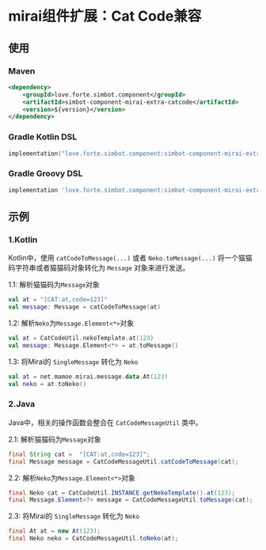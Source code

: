 # mirai组件扩展：Cat Code兼容

## 使用
### Maven
```xml
<dependency>
    <groupId>love.forte.simbot.component</groupId>
    <artifactId>simbot-component-mirai-extra-catcode</artifactId>
    <version>${version}</version>
</dependency>
```

### Gradle Kotlin DSL
```kotlin
implementation("love.forte.simbot.component:simbot-component-mirai-extra-catcode:$version")
```

### Gradle Groovy DSL
```groovy
implementation 'love.forte.simbot.component:simbot-component-mirai-extra-catcode:$version'
```


## 示例
### 1.Kotlin

Kotlin中，使用 `catCodeToMessage(...)` 或者 `Neko.toMessage(...)`
将一个猫猫码字符串或者猫猫码对象转化为 `Message` 对象来进行发送。

1.1: 解析猫猫码为`Message`对象
```kotlin
val at = "[CAT:at,code=123]"
val message: Message = catCodeToMessage(at)
```

1.2: 解析`Neko`为`Message.Element<*>`对象
```kotlin
val at = CatCodeUtil.nekoTemplate.at(123)
val message: Message.Element<*> = at.toMessage()
```

1.3: 将Mirai的 `SingleMessage` 转化为 `Neko`
```kotlin
val at = net.mamoe.mirai.message.data.At(123)
val neko = at.toNeko()
```

### 2.Java
Java中，相关的操作函数会整合在 `CatCodeMessageUtil` 类中。

2.1: 解析猫猫码为`Message`对象
```java 
final String cat =  "[CAT:at,code=123]";
final Message message = CatCodeMessageUtil.catCodeToMessage(cat);
```

2.2: 解析`Neko`为`Message.Element<*>`对象
```java 
final Neko cat = CatCodeUtil.INSTANCE.getNekoTemplate().at(123);
final Message.Element<?> message = CatCodeMessageUtil.toMessage(cat);
```

2.3: 将Mirai的 `SingleMessage` 转化为 `Neko`
```java 
final At at = new At(123);
final Neko neko = CatCodeMessageUtil.toNeko(at);
```